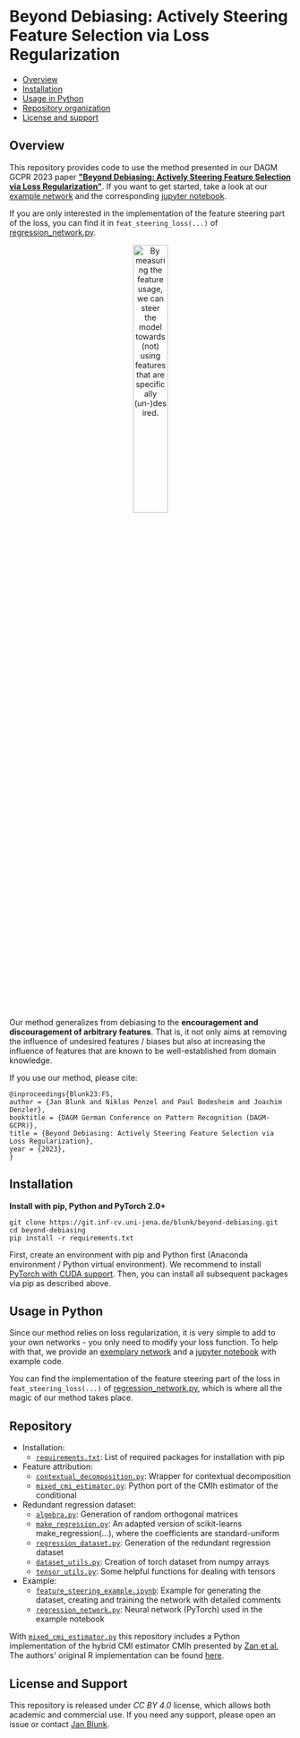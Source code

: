 # Beyond Debiasing: Actively Steering Feature Selection via Loss Regularization

* [Overview](#overview)
* [Installation](#installation)
* [Usage in Python](#usage-in-python)
* [Repository organization](#repository)
* [License and support](#license-support)

## Overview <a name="overview"></a>

This repository provides code to use the method presented in our DAGM GCPR 2023 paper [**"Beyond Debiasing: Actively Steering Feature Selection via Loss Regularization"**](https://pub.inf-cv.uni-jena.de/pdf/Blunk23:FS). If you want to get started, take a look at our [example network](regression_network.py) and the corresponding [jupyter notebook](feature_steering_example.ipynb).

If you are only interested in the implementation of the feature steering part of the loss, you can find it in `feat_steering_loss(...)` of [regression_network.py](regression_network.py).

<div align="center">
    <img src="https://git.inf-cv.uni-jena.de/blunk/beyond-debiasing/raw/main/teaser.png" alt="By measuring the feature usage, we can steer the model towards (not) using features that are specifically (un-)desired." width="35%"/>
</div>

Our method generalizes from debiasing to the **encouragement and discouragement of arbitrary features**. That is, it not only aims at removing the influence of undesired features / biases but also at increasing the influence of features that are known to be well-established from domain knowledge.

If you use our method, please cite:

    @inproceedings{Blunk23:FS,
    author = {Jan Blunk and Niklas Penzel and Paul Bodesheim and Joachim Denzler},
    booktitle = {DAGM German Conference on Pattern Recognition (DAGM-GCPR)},
    title = {Beyond Debiasing: Actively Steering Feature Selection via Loss Regularization},
    year = {2023},
    }


## Installation <a name="installation"></a>

**Install with pip, Python and PyTorch 2.0+**

    git clone https://git.inf-cv.uni-jena.de/blunk/beyond-debiasing.git
    cd beyond-debiasing
    pip install -r requirements.txt

First, create an environment with pip and Python first (Anaconda environment / Python virtual environment). We recommend to install [PyTorch with CUDA support](https://pytorch.org/get-started/locally/). Then, you can install all subsequent packages via pip as described above.


## Usage in Python <a name="usage-in-python"></a>

Since our method relies on loss regularization, it is very simple to add to your own networks - you only need to modify your loss function. To help with that, we provide an [exemplary network](regression_network.py) and a [jupyter notebook](feature_steering_example.ipynb) with example code.

You can find the implementation of the feature steering part of the loss in `feat_steering_loss(...)` of [regression_network.py](regression_network.py), which is where all the magic of our method takes place.

## Repository <a name="repository"></a>

* Installation:
    * [`requirements.txt`](requirements.txt): List of required packages for installation with pip
* Feature attribution:
    * [`contextual_decomposition.py`](contextual_decomposition.py): Wrapper for contextual decomposition
    * [`mixed_cmi_estimator.py`](mixed_cmi_estimator.py): Python port of the CMIh estimator of the conditional 
* Redundant regression dataset:
    * [`algebra.py`](algebra.py): Generation of random orthogonal matrices
    * [`make_regression.py`](make_regression.py): An adapted version of scikit-learns make_regression(...), where the coefficients are standard-uniform
    * [`regression_dataset.py`](regression_dataset.py): Generation of the redundant regression dataset
    * [`dataset_utils.py`](dataset_utils.py): Creation of torch dataset from numpy arrays
    * [`tensor_utils.py`](tensor_utils.py): Some helpful functions for dealing with tensors
* Example:
    * [`feature_steering_example.ipynb`](feature_steering_example.ipynb): Example for generating the dataset, creating and training the network with detailed comments  
    * [`regression_network.py`](regression_network.py): Neural network (PyTorch) used in the example notebook

With [`mixed_cmi_estimator.py`](mixed_cmi_estimator.py) this repository includes a Python implementation of the hybrid CMI estimator CMIh presented by [Zan et al.](https://doi.org/10.3390/e24091234) The authors' original R implementation can be found [here](https://github.com/leizan/CMIh2022).


## License and Support <a name="license-support"></a>
This repository is released under *CC BY 4.0* license, which allows both academic and commercial use. If you need any support, please open an issue or contact [Jan Blunk](https://inf-cv.uni-jena.de/home/group/blunk/).

